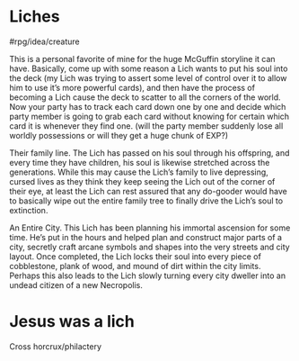 # Liches
#rpg/idea/creature

This is a personal favorite of mine for the huge McGuffin storyline it can have. Basically, come up with some reason a Lich wants to put his soul into the deck (my Lich was trying to assert some level of control over it to allow him to use it’s more powerful cards), and then have the process of becoming a Lich cause the deck to scatter to all the corners of the world. Now your party has to track each card down one by one and decide which party member is going to grab each card without knowing for certain which card it is whenever they find one. (will the party member suddenly lose all worldly possessions or will they get a huge chunk of EXP?)

Their family line. The Lich has passed on his soul through his offspring, and every time they have children, his soul is likewise stretched across the generations. While this may cause the Lich’s family to live depressing, cursed lives as they think they keep seeing the Lich out of the corner of their eye, at least the Lich can rest assured that any do-gooder would have to basically wipe out the entire family tree to finally drive the Lich’s soul to extinction.

An Entire City. This Lich has been planning his immortal ascension for some time. He’s put in the hours and helped plan and construct major parts of a city, secretly craft arcane symbols and shapes into the very streets and city layout. Once completed, the Lich locks their soul into every piece of cobblestone, plank of wood, and mound of dirt within the city limits. Perhaps this also leads to the Lich slowly turning every city dweller into an undead citizen of a new Necropolis.

# Jesus was a lich 

Cross horcrux/philactery